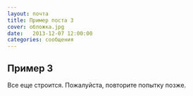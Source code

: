 ```yaml
---
layout: почта
title: Пример поста 3
cover: обложка.jpg
date:   2013-12-07 12:00:00
categories: сообщения
---
```


## Пример 3

Все еще строится. Пожалуйста, повторите попытку позже.

